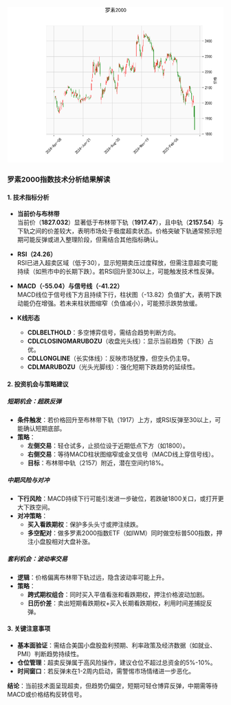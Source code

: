 ![图](2025-04-07_plot.png)



### 罗素2000指数技术分析结果解读

#### 1. 技术指标分析
- **当前价与布林带**  
  当前价（**1827.032**）显著低于布林带下轨（**1917.47**），且中轨（**2157.54**）与下轨之间的价差较大，表明市场处于极度超卖状态。价格突破下轨通常预示短期可能反弹或进入整理阶段，但需结合其他指标确认。

- **RSI（24.26）**  
  RSI已进入超卖区域（低于30），显示短期卖压过度释放，但需注意超卖可能持续（如熊市中的长期下跌）。若RSI回升至30以上，可能触发技术性反弹。

- **MACD（-55.04）与信号线（-41.22）**  
  MACD线位于信号线下方且持续下行，柱状图（-13.82）负值扩大，表明下跌动能仍在增强。若未来柱状图缩窄（负值减小），可能预示跌势放缓。

- **K线形态**  
  - **CDLBELTHOLD**：多空博弈信号，需结合趋势判断方向。  
  - **CDLCLOSINGMARUBOZU**（收盘光头线）：显示当前趋势（下跌）占优。  
  - **CDLLONGLINE**（长实体线）：反映市场犹豫，但空头仍主导。  
  - **CDLMARUBOZU**（光头光脚线）：强化短期下跌趋势的延续性。

#### 2. 投资机会与策略建议

##### **短期机会：超跌反弹**  
- **条件触发**：若价格回升至布林带下轨（1917）上方，或RSI反弹至30以上，可能确认短期底部。  
- **策略**：  
  - **左侧交易**：轻仓试多，止损位设于近期低点下方（如1800）。  
  - **右侧交易**：等待MACD柱状图缩窄或金叉信号（MACD线上穿信号线）。  
  - **目标**：布林带中轨（2157）附近，潜在空间约18%。

##### **中期风险与对冲**  
- **下行风险**：MACD持续下行可能引发进一步破位，若跌破1800关口，或打开更大下跌空间。  
- **对冲策略**：  
  - **买入看跌期权**：保护多头头寸或押注续跌。  
  - **多空配对**：做多罗素2000指数ETF（如IWM）同时做空标普500指数，押注小盘股相对大盘补涨。

##### **套利机会：波动率交易**  
- **逻辑**：价格偏离布林带下轨过远，隐含波动率可能上升。  
- **策略**：  
  - **跨式期权组合**：同时买入平值看涨和看跌期权，押注价格波动加剧。  
  - **日历价差**：卖出短期看跌期权+买入长期看跌期权，利用时间差捕捉反弹。

#### 3. 关键注意事项  
- **基本面验证**：需结合美国小盘股盈利预期、利率政策及经济数据（如就业、PMI）判断趋势持续性。  
- **仓位管理**：超卖反弹属于高风险操作，建议仓位不超过总资金的5%-10%。  
- **时间窗口**：若反弹未在1-2周内启动，需警惕市场情绪进一步恶化。

**结论**：当前技术面呈现超卖，但趋势仍偏空，短期可轻仓博弈反弹，中期需等待MACD或价格结构反转信号。
